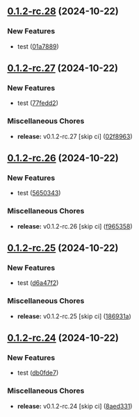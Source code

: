 ## [0.1.2-rc.28](https://github.com/KingTimer12/MYK-Desktop/compare/v0.1.2-rc.27...v0.1.2-rc.28) (2024-10-22)


### New Features

* test ([01a7889](https://github.com/KingTimer12/MYK-Desktop/commit/01a7889436ad5b39e1d603d804f96e7f8faf672e))

## [0.1.2-rc.27](https://github.com/KingTimer12/MYK-Desktop/compare/v0.1.2-rc.26...v0.1.2-rc.27) (2024-10-22)


### New Features

* test ([77fedd2](https://github.com/KingTimer12/MYK-Desktop/commit/77fedd2ce70f01751417187617cfa1adaaa95a0a))


### Miscellaneous Chores

* **release:** v0.1.2-rc.27 [skip ci] ([02f8963](https://github.com/KingTimer12/MYK-Desktop/commit/02f8963a7f3133ebdd3350fe9c22cfdfe0f96071))

## [0.1.2-rc.26](https://github.com/KingTimer12/MYK-Desktop/compare/v0.1.2-rc.25...v0.1.2-rc.26) (2024-10-22)


### New Features

* test ([5650343](https://github.com/KingTimer12/MYK-Desktop/commit/56503432620631632b3ca6108909886e1b2f8407))


### Miscellaneous Chores

* **release:** v0.1.2-rc.26 [skip ci] ([f965358](https://github.com/KingTimer12/MYK-Desktop/commit/f965358cb8a7e0e92deac7ed96c21b459a66dd1d))

## [0.1.2-rc.25](https://github.com/KingTimer12/MYK-Desktop/compare/v0.1.2-rc.24...v0.1.2-rc.25) (2024-10-22)


### New Features

* test ([d6a47f2](https://github.com/KingTimer12/MYK-Desktop/commit/d6a47f2cf53bb004d5c00f68c14da0accb7dfff5))


### Miscellaneous Chores

* **release:** v0.1.2-rc.25 [skip ci] ([186931a](https://github.com/KingTimer12/MYK-Desktop/commit/186931ae34513185e10ee4dbdfdd326d7c40f912))

## [0.1.2-rc.24](https://github.com/KingTimer12/MYK-Desktop/compare/v0.1.2-rc.23...v0.1.2-rc.24) (2024-10-22)


### New Features

* test ([db0fde7](https://github.com/KingTimer12/MYK-Desktop/commit/db0fde7210d43a322179fe78411ea553c5872f51))


### Miscellaneous Chores

* **release:** v0.1.2-rc.24 [skip ci] ([8aed331](https://github.com/KingTimer12/MYK-Desktop/commit/8aed33122985b7d2f067a4d6c5b3b42c848ca59a))

